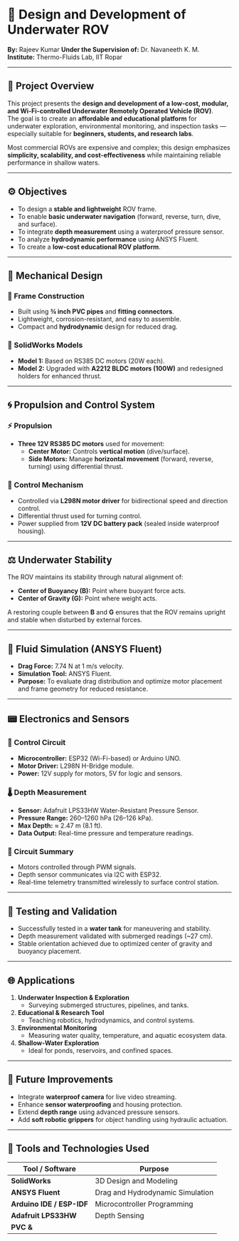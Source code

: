 # 🌊 Design and Development of Underwater ROV

**By:** Rajeev Kumar 
**Under the Supervision of:** Dr. Navaneeth K. M.  
**Institute:** Thermo-Fluids Lab, IIT Ropar  

---

## 🧭 Project Overview

This project presents the **design and development of a low-cost, modular, and Wi-Fi-controlled Underwater Remotely Operated Vehicle (ROV)**.  
The goal is to create an **affordable and educational platform** for underwater exploration, environmental monitoring, and inspection tasks — especially suitable for **beginners, students, and research labs**.

Most commercial ROVs are expensive and complex; this design emphasizes **simplicity, scalability, and cost-effectiveness** while maintaining reliable performance in shallow waters.

---

## ⚙️ Objectives

- To design a **stable and lightweight** ROV frame.  
- To enable **basic underwater navigation** (forward, reverse, turn, dive, and surface).  
- To integrate **depth measurement** using a waterproof pressure sensor.  
- To analyze **hydrodynamic performance** using ANSYS Fluent.  
- To create a **low-cost educational ROV platform**.

---

## 🧩 Mechanical Design

### 🧱 Frame Construction
- Built using **¾ inch PVC pipes** and **fitting connectors**.  
- Lightweight, corrosion-resistant, and easy to assemble.  
- Compact and **hydrodynamic** design for reduced drag.

### 💠 SolidWorks Models
- **Model 1:** Based on RS385 DC motors (20W each).  
- **Model 2:** Upgraded with **A2212 BLDC motors (100W)** and redesigned holders for enhanced thrust.

---

## 🌀 Propulsion and Control System

### ⚡ Propulsion
- **Three 12V RS385 DC motors** used for movement:
  - **Center Motor:** Controls **vertical motion** (dive/surface).  
  - **Side Motors:** Manage **horizontal movement** (forward, reverse, turning) using differential thrust.  

### 🔌 Control Mechanism
- Controlled via **L298N motor driver** for bidirectional speed and direction control.  
- Differential thrust used for turning control.  
- Power supplied from **12V DC battery pack** (sealed inside waterproof housing).

---

## ⚖️ Underwater Stability

The ROV maintains its stability through natural alignment of:
- **Center of Buoyancy (B):** Point where buoyant force acts.  
- **Center of Gravity (G):** Point where weight acts.  

A restoring couple between **B** and **G** ensures that the ROV remains upright and stable when disturbed by external forces.

---

## 🌊 Fluid Simulation (ANSYS Fluent)

- **Drag Force:** 7.74 N at 1 m/s velocity.  
- **Simulation Tool:** ANSYS Fluent.  
- **Purpose:** To evaluate drag distribution and optimize motor placement and frame geometry for reduced resistance.

---

## 📟 Electronics and Sensors

### 🧠 Control Circuit
- **Microcontroller:** ESP32 (Wi-Fi-based) or Arduino UNO.  
- **Motor Driver:** L298N H-Bridge module.  
- **Power:** 12V supply for motors, 5V for logic and sensors.

### 🌡️ Depth Measurement
- **Sensor:** Adafruit LPS33HW Water-Resistant Pressure Sensor.  
- **Pressure Range:** 260–1260 hPa (26–126 kPa).  
- **Max Depth:** ≈ 2.47 m (8.1 ft).  
- **Data Output:** Real-time pressure and temperature readings.

### 🧰 Circuit Summary
- Motors controlled through PWM signals.  
- Depth sensor communicates via I2C with ESP32.  
- Real-time telemetry transmitted wirelessly to surface control station.

---

## 🧪 Testing and Validation

- Successfully tested in a **water tank** for maneuvering and stability.  
- Depth measurement validated with submerged readings (~27 cm).  
- Stable orientation achieved due to optimized center of gravity and buoyancy placement.

---

## 🌐 Applications

1. **Underwater Inspection & Exploration**  
   - Surveying submerged structures, pipelines, and tanks.  
2. **Educational & Research Tool**  
   - Teaching robotics, hydrodynamics, and control systems.  
3. **Environmental Monitoring**  
   - Measuring water quality, temperature, and aquatic ecosystem data.  
4. **Shallow-Water Exploration**  
   - Ideal for ponds, reservoirs, and confined spaces.

---

## 🚀 Future Improvements

- Integrate **waterproof camera** for live video streaming.  
- Enhance **sensor waterproofing** and housing protection.  
- Extend **depth range** using advanced pressure sensors.  
- Add **soft robotic grippers** for object handling using hydraulic actuation.

---

## 🧰 Tools and Technologies Used

| Tool / Software | Purpose |
|-----------------|----------|
| **SolidWorks** | 3D Design and Modeling |
| **ANSYS Fluent** | Drag and Hydrodynamic Simulation |
| **Arduino IDE / ESP-IDF** | Microcontroller Programming |
| **Adafruit LPS33HW** | Depth Sensing |
| **PVC &**
